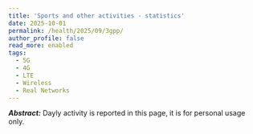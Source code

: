 ```yaml
---
title: 'Sports and other activities - statistics'
date: 2025-10-01
permalink: /health/2025/09/3gpp/
author_profile: false
read_more: enabled
tags:
  - 5G
  - 4G
  - LTE
  - Wireless
  - Real Networks
---
```


***Abstract:*** Dayly activity is reported in this page, it is for personal usage only.

<html>
<script src="https://cdnjs.cloudflare.com/ajax/libs/Chart.js/2.9.4/Chart.js"></script>
<body>
<canvas id="myChart" style="width:100%;max-width:700px"></canvas>

<script>
document.addEventListener('DOMContentLoaded', () => {
  fetch('https://aikonbrasil.github.io/web/_postblog/data.txt')
    .then(response => response.text())
    .then(text => {
      const lines = text.split('\n');
      const xValues = lines[0].split(',').map(Number);
      const yValues = lines[1].split(',').map(Number);

      new Chart("myChart", {
        type: "line",
        data: {
          labels: xValues,
          datasets: [{
            fill: false,
            lineTension: 0,
            backgroundColor: "rgba(0,0,255,1.0)",
            borderColor: "rgba(0,0,255,0.1)",
            data: yValues
          }]
        },
        options: {
          legend: {
            display: false
          },
          scales: {
            yAxes: [{
              ticks: {
                min: 6,
                max: 16
              }
            }],
          }
        }
      });
    })
    .catch(error => {
      console.error('Error fetching data', error);
    });
});
</script>

</body>
</html>

